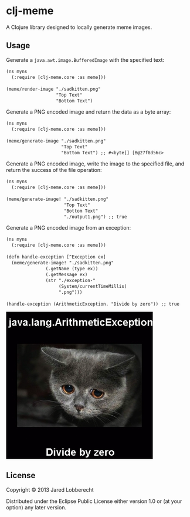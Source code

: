 # clj-meme

A Clojure library designed to locally generate meme images.

## Usage

Generate a `java.awt.image.BufferedImage` with the specified text:

    (ns myns
      (:require [clj-meme.core :as meme]))

    (meme/render-image "./sadkitten.png"
                       "Top Text"
                       "Bottom Text")

Generate a PNG encoded image and return the data as a byte array:

    (ns myns
      (:require [clj-meme.core :as meme]))

    (meme/generate-image "./sadkitten.png"
                         "Top Text"
                         "Bottom Text") ;; #<byte[] [B@27f8d56c>

Generate a PNG encoded image, write the image to the specified file, and return the success of the file operation:

    (ns myns
      (:require [clj-meme.core :as meme]))

    (meme/generate-image! "./sadkitten.png"
                          "Top Text"
                          "Bottom Text"
                          "./output1.png") ;; true


Generate a PNG encoded image from an exception:

    (ns myns
      (:require [clj-meme.core :as meme]))

    (defn handle-exception [^Exception ex]
      (meme/generate-image! "./sadkitten.png"
                   (.getName (type ex))
                   (.getMessage ex)
                   (str "./exception-"
                        (System/currentTimeMillis)
                        ".png")))

    (handle-exception (ArithmeticException. "Divide by zero")) ;; true

![example output](https://github.com/Jared314/clj-meme/raw/master/example.png)

## License

Copyright © 2013 Jared Lobberecht

Distributed under the Eclipse Public License either version 1.0 or (at
your option) any later version.
